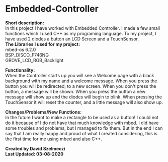 # Embedded-Controller
<b>Short description:</b><br/>
In this project I have worked with Embedded Controller. I made a few small functions which I used C++ as my programing language. To my project, I have used 2 diodes
a button an LCD Screen and a TouchSensor. <br/>
<b>The Libraries I used for my project:</b> <br/>
mbed-os 6.2.0 <br/>
BSP_DISCO_F746NG <br/>
GROVE_LCD_RGB_Backlight

<b>Functionality:</b><br/>
When the Controller starts up you will see a Welcome page with a black background with my name and a welcome message. When you press the button you will be 
redirected, to a new screen. 
When you don't press the button, a message will be shown. When you press the button a new message will show up and the diodes will begin to blink. 
When pressing the TouchSensor it will reset the counter, and a little message will also show up.

<b>Changes/Problems/New Functions:</b><br/>
In the future I want to make a rectangle to be used as a button! I could not do it because of I do not have that much knowledge with mbed. I did have some troubles
and problems, but I managed to fix them. But in the end I can say that I am really happy and proud of what I created considering, this is the first time 
for me using mbed and also C++. 

<b>Created by David Szelmeczi <br/>
Last Updated: 03-08-2020
</b>